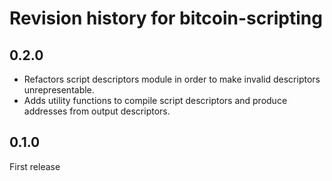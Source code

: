 # Revision history for bitcoin-scripting 

## 0.2.0

* Refactors script descriptors module in order to make invalid descriptors unrepresentable.
* Adds utility functions to compile script descriptors and produce addresses from output descriptors.

## 0.1.0

First release
